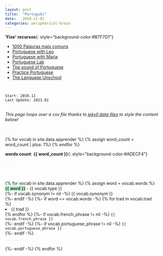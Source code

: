 ```yaml
---
layout: post
title:  "Português"
date:   2019-11-01
categories: peripherical-brain
---
```


**'Fixe' recursos**{: style="background-color:#B7F7D1"}
- <a href="/assets/portugues/1000_Palavras_mais_comuns.pdf">1000 Palavras mais comuns</a>
- [Portuguese with Leo](https://www.youtube.com/@PortugueseWithLeo/videos)
- [Portuguese with Maria](https://www.youtube.com/@portuguesewithmaria/videos)
- [Portuguese Lab](https://www.youtube.com/channel/UCb0zJhS1C8QK3fzcZdU0Xkw)
- [The sound of Portuguese](https://www.youtube.com/@Portuguesewithadelina/videos)
- [Practice Portuguese](https://www.youtube.com/@PracticePortuguese/videos)
- [The Language Unschool](https://www.youtube.com/@thelanguageunschool/videos)

<br>

<!-- 
**vocabulario**{: style="background-color:#FFEF9E"} <br>
**sentenças**{: style="background-color:#FEC1D0"} <br>
**vocabulario**{: style="background-color:#ADECF4"} <br>
**vocabulario**{: style="background-color:#B7F7D1"} <br>
**traduction**{: style="background-color:#c9c9c9"} <br> -->

`Start: 2019.11`<br>
`Last Update: 2023.02`
<br>
<br>

_This page loops over a csv file thanks to [jekyll data files](https://jekyllrb.com/docs/datafiles/) to style the content below!_
<br>


<br>
<a style='color:#e6e6e6;'>___</a>
<br>
<!-- count the number of words -->
{% for vocab in site.data.apprender %}
    {% assign word_count = word_count | plus: 1%}
{% endfor %}

**words count**: **{{ word_count }}**{: style="background-color:#ADECF4"} <br>

<a style='color:#e6e6e6;'>___</a>

<br>
<br>
<div>
    {% for vocab in site.data.apprender %}
        {% assign word = vocab.words %}
        <a class='vocab'  style='background-color:#B7F7D1; font-weight:600;'>{{ word }}</a><a class='post-meta'>  - {{ vocab.type }}</a><br>
        {%- if vocab.synonym != nil -%}
            <a class='post-meta'>{{ vocab.synonym }} <br></a>
        {%- endif -%}
        {%- if word == vocab.words -%}
            {% for trad in vocab.trad %}
                <li>
                    {{ trad }} <br>
                </li>
            {% endfor %}
                {%- if vocab.french_phrase != nil -%}
                    <code>{{ vocab.french_phrase }}</code> <br>
                {%- endif -%} 
                {%- if vocab.portuguese_phrase != nil -%}
                    <code>{{ vocab.portuguese_phrase }}</code> <br>
                {%- endif -%} 
                <br>
                <a style='color:#e6e6e6;'>_________</a>
                <br>
                <br>
        {%- endif -%}    
    {% endfor %}
</div>
